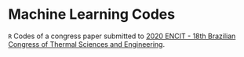 # Machine Learning Codes

`R` Codes of a congress paper submitted to [2020 ENCIT - 18th Brazilian Congress of Thermal Sciences and Engineering](https://eventos.abcm.org.br/encit2020/).
